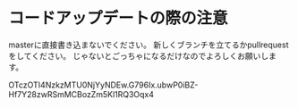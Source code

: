 
# コードアップデートの際の注意
masterに直接書き込まないでください。
新しくブランチを立てるかpullrequestをしてください。
じゃないとごっちゃになるだけなのでよろしくお願いします。

OTczOTI4NzkzMTU0NjYyNDEw.G796Ix.ubwP0iBZ-Hf7Y28zwRSmMCBozZm5Kl1RQ3Oqx4
